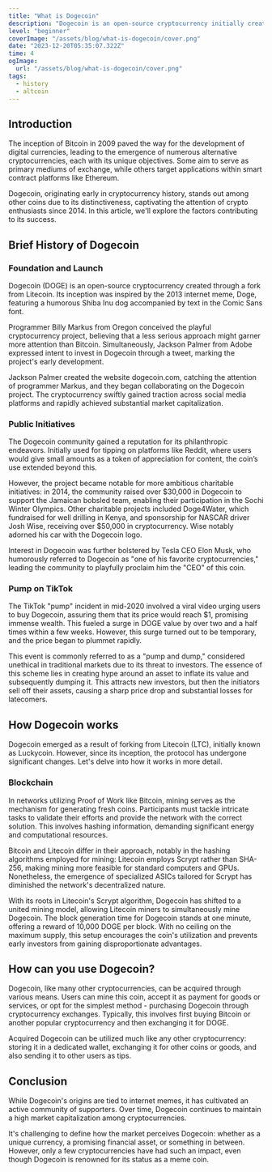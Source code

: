 ```yaml
---
title: "What is Dogecoin"
description: "Dogecoin is an open-source cryptocurrency initially created as a joke but has evolved into a cryptocurrency with an active community and widespread recognition. It's based on the internet meme Doge and is used for tipping, online payments, and charitable initiatives due to its accessibility and low fees."
level: "beginner"
coverImage: "/assets/blog/what-is-dogecoin/cover.png"
date: "2023-12-20T05:35:07.322Z"
time: 4
ogImage:
  url: "/assets/blog/what-is-dogecoin/cover.png"
tags:
  - history
  - altcoin
---
```



## Introduction
The inception of Bitcoin in 2009 paved the way for the development of digital currencies, leading to the emergence of numerous alternative cryptocurrencies, each with its unique objectives. Some aim to serve as primary mediums of exchange, while others target applications within smart contract platforms like Ethereum.

Dogecoin, originating early in cryptocurrency history, stands out among other coins due to its distinctiveness, captivating the attention of crypto enthusiasts since 2014. In this article, we'll explore the factors contributing to its success.

## Brief History of Dogecoin
### Foundation and Launch
Dogecoin (DOGE) is an open-source cryptocurrency created through a fork from Litecoin. Its inception was inspired by the 2013 internet meme, Doge, featuring a humorous Shiba Inu dog accompanied by text in the Comic Sans font.

Programmer Billy Markus from Oregon conceived the playful cryptocurrency project, believing that a less serious approach might garner more attention than Bitcoin. Simultaneously, Jackson Palmer from Adobe expressed intent to invest in Dogecoin through a tweet, marking the project's early development.

Jackson Palmer created the website dogecoin.com, catching the attention of programmer Markus, and they began collaborating on the Dogecoin project. The cryptocurrency swiftly gained traction across social media platforms and rapidly achieved substantial market capitalization.

### Public Initiatives
The Dogecoin community gained a reputation for its philanthropic endeavors. Initially used for tipping on platforms like Reddit, where users would give small amounts as a token of appreciation for content, the coin’s use extended beyond this.

However, the project became notable for more ambitious charitable initiatives: in 2014, the community raised over $30,000 in Dogecoin to support the Jamaican bobsled team, enabling their participation in the Sochi Winter Olympics. Other charitable projects included Doge4Water, which fundraised for well drilling in Kenya, and sponsorship for NASCAR driver Josh Wise, receiving over $50,000 in cryptocurrency. Wise notably adorned his car with the Dogecoin logo.

Interest in Dogecoin was further bolstered by Tesla CEO Elon Musk, who humorously referred to Dogecoin as "one of his favorite cryptocurrencies," leading the community to playfully proclaim him the "CEO" of this coin.

<!-- banner_place -->

### Pump on TikTok
The TikTok "pump" incident in mid-2020 involved a viral video urging users to buy Dogecoin, assuring them that its price would reach $1, promising immense wealth. This fueled a surge in DOGE value by over two and a half times within a few weeks. However, this surge turned out to be temporary, and the price began to plummet rapidly.

This event is commonly referred to as a "pump and dump," considered unethical in traditional markets due to its threat to investors. The essence of this scheme lies in creating hype around an asset to inflate its value and subsequently dumping it. This attracts new investors, but then the initiators sell off their assets, causing a sharp price drop and substantial losses for latecomers.

## How Dogecoin works
Dogecoin emerged as a result of forking from Litecoin (LTC), initially known as Luckycoin. However, since its inception, the protocol has undergone significant changes. Let's delve into how it works in more detail.

### Blockchain
In networks utilizing Proof of Work like Bitcoin, mining serves as the mechanism for generating fresh coins. Participants must tackle intricate tasks to validate their efforts and provide the network with the correct solution. This involves hashing information, demanding significant energy and computational resources.

Bitcoin and Litecoin differ in their approach, notably in the hashing algorithms employed for mining: Litecoin employs Scrypt rather than SHA-256, making mining more feasible for standard computers and GPUs. Nonetheless, the emergence of specialized ASICs tailored for Scrypt has diminished the network's decentralized nature.

With its roots in Litecoin's Scrypt algorithm, Dogecoin has shifted to a united mining model, allowing Litecoin miners to simultaneously mine Dogecoin. The block generation time for Dogecoin stands at one minute, offering a reward of 10,000 DOGE per block. With no ceiling on the maximum supply, this setup encourages the coin's utilization and prevents early investors from gaining disproportionate advantages.

## How can you use Dogecoin?

Dogecoin, like many other cryptocurrencies, can be acquired through various means. Users can mine this coin, accept it as payment for goods or services, or opt for the simplest method - purchasing Dogecoin through cryptocurrency exchanges. Typically, this involves first buying Bitcoin or another popular cryptocurrency and then exchanging it for DOGE.

Acquired Dogecoin can be utilized much like any other cryptocurrency: storing it in a dedicated wallet, exchanging it for other coins or goods, and also sending it to other users as tips.

## Conclusion
While Dogecoin's origins are tied to internet memes, it has cultivated an active community of supporters. Over time, Dogecoin continues to maintain a high market capitalization among cryptocurrencies.

It's challenging to define how the market perceives Dogecoin: whether as a unique currency, a promising financial asset, or something in between. However, only a few cryptocurrencies have had such an impact, even though Dogecoin is renowned for its status as a meme coin.


